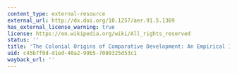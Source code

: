 ```yaml
---
content_type: external-resource
external_url: http://dx.doi.org/10.1257/aer.91.5.1369
has_external_license_warning: true
license: https://en.wikipedia.org/wiki/All_rights_reserved
status: ''
title: 'The Colonial Origins of Comparative Development: An Empirical Investigation'
uid: c45b7f0d-d1ed-40a2-99b5-7080325d53c1
wayback_url: ''
---
```

